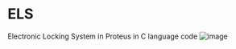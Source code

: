 # ELS
Electronic Locking System in Proteus in C language code
![image](https://user-images.githubusercontent.com/106928243/188230145-ec9ccb0f-a7be-47a3-b267-831725c39ffc.png)

